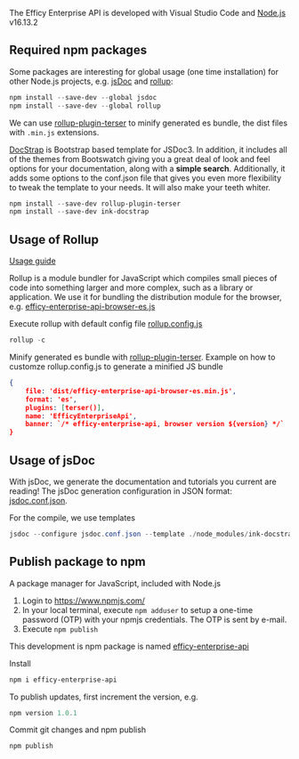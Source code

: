 The Efficy Enterprise API is developed with Visual Studio Code and [Node.js](https://nodejs.org/en/) v16.13.2

## Required npm packages

Some packages are interesting for global usage (one time installation) for other Node.js projects, e.g. [jsDoc](https://www.npmjs.com/package/jsdoc) and [rollup](https://www.npmjs.com/package/rollup):

```powershell
npm install --save-dev --global jsdoc
npm install --save-dev --global rollup
```

We can use [rollup-plugin-terser](https://www.npmjs.com/package/rollup-plugin-terser) to minify generated es bundle, the dist files with `.min.js` extensions.

[DocStrap](https://www.npmjs.com/package/ink-docstrap) is Bootstrap based template for JSDoc3. In addition, it includes all of the themes from Bootswatch giving you a great deal of look and feel options for your documentation, along with a **simple search**. Additionally, it adds some options to the conf.json file that gives you even more flexibility to tweak the template to your needs. It will also make your teeth whiter.

```powershell
npm install --save-dev rollup-plugin-terser
npm install --save-dev ink-docstrap
```

## Usage of Rollup

[Usage guide](https://rollupjs.org/guide/en/)

Rollup is a module bundler for JavaScript which compiles small pieces of code into something larger and more complex, such as a library or application. We use it for bundling the distribution module for the browser, e.g. [efficy-enterprise-api-browser-es.js](../dist/efficy-enterprise-api-browser-es.js)

Execute rollup with default config file [rollup.config.js](rollup.config.js)

```powershell
rollup -c
```

Minify generated es bundle with [rollup-plugin-terser](https://www.npmjs.com/package/rollup-plugin-terser).
Example on how to customze rollup.config.js to generate a minified JS bundle
```json
{
	file: 'dist/efficy-enterprise-api-browser-es.min.js',
	format: 'es',
	plugins: [terser()],
	name: 'EfficyEnterpriseApi',
	banner: `/* efficy-enterprise-api, browser version ${version} */`
}
```

## Usage of jsDoc

With jsDoc, we generate the documentation and tutorials you current are reading!
The jsDoc generation configuration in JSON format: [jsdoc.conf.json](jsdoc.conf.json).

For the compile, we use templates
```powershell
jsdoc --configure jsdoc.conf.json --template ./node_modules/ink-docstrap/template
```


## Publish package to npm

A package manager for JavaScript, included with Node.js

1. Login to https://www.npmjs.com/
2. In your local terminal, execute `npm adduser` to setup a one-time password (OTP) with your npmjs credentials. The OTP is sent by e-mail.
3. Execute `npm publish`

This development is npm package is named [efficy-enterprise-api](https://www.npmjs.com/package/efficy-enterprise-api)

Install
```powershell
npm i efficy-enterprise-api
```

To publish updates, first increment the version, e.g.
```powershell
npm version 1.0.1
```

Commit git changes and npm publish
```powershell
npm publish
```